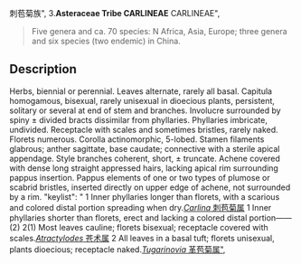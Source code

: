 刺苞菊族",
3.**Asteraceae Tribe CARLINEAE** CARLINEAE",

> Five genera and ca. 70 species: N Africa, Asia, Europe; three genera and six species (two endemic) in China.

## Description
Herbs, biennial or perennial. Leaves alternate, rarely all basal. Capitula homogamous, bisexual, rarely unisexual in dioecious plants, persistent, solitary or several at end of stem and branches. Involucre surrounded by spiny ± divided bracts dissimilar from phyllaries. Phyllaries imbricate, undivided. Receptacle with scales and sometimes bristles, rarely naked. Florets numerous. Corolla actinomorphic, 5-lobed. Stamen filaments glabrous; anther sagittate, base caudate; connective with a sterile apical appendage. Style branches coherent, short, ± truncate. Achene covered with dense long straight appressed hairs, lacking apical rim surrounding pappus insertion. Pappus elements of one or two types of plumose or scabrid bristles, inserted directly on upper edge of achene, not surrounded by a rim.
  "keylist": "
1 Inner phyllaries longer than florets, with a scarious and colored distal portion spreading when dry.[*Carlina* 刺苞菊属](Carlina.md)
1 Inner phyllaries shorter than florets, erect and lacking a colored distal portion——(2)
2(1) Most leaves cauline; florets bisexual; receptacle covered with scales.[*Atractylodes* 苍术属](Atractylodes.md)
2 All leaves in a basal tuft; florets unisexual, plants dioecious; receptacle naked.[*Tugarinovia* 革苞菊属",](Tugarinovia.md)
